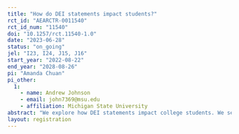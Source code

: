 ```yaml
---
title: "How do DEI statements impact students?"
rct_id: "AEARCTR-0011540"
rct_id_num: "11540"
doi: "10.1257/rct.11540-1.0"
date: "2023-06-28"
status: "on_going"
jel: "I23, I24, J15, J16"
start_year: "2022-08-22"
end_year: "2028-08-26"
pi: "Amanda Chuan"
pi_other:
  1:
    - name: Andrew Johnson
    - email: john7369@msu.edu
    - affiliation: Michigan State University
abstract: "We explore how DEI statements impact college students. We send 3,825 students an invitation to an academic success session in the week prior to their first semester of college classes. This is a crucial moment for identity formation, since students are entering a new environment, where they must form beliefs about social interactions on their own, away from their families for the first time. In the invitation, we randomize whether a DEI statement is included, as well as the content of the DEI statement. Weeks later, we follow up with a survey on identity, beliefs about academic performance, and peer interactions. We also link their information to their academic records to examine the impact of DEI statements on course choices, major declarations, and academic performance at the conclusion of the first academic year."
layout: registration
---
```


